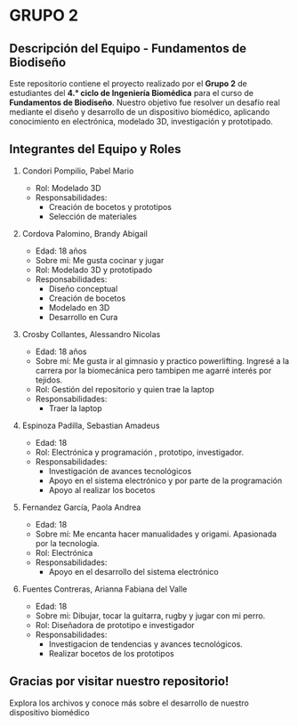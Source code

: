 # GRUPO 2

## Descripción del Equipo - Fundamentos de Biodiseño
Este repositorio contiene el proyecto realizado por el **Grupo 2** de estudiantes del **4.° ciclo de Ingeniería Biomédica** para el curso de **Fundamentos de Biodiseño**.
Nuestro objetivo fue resolver un desafío real mediante el diseño y desarrollo de un dispositivo biomédico, aplicando conocimiento en electrónica, modelado 3D, investigación y prototipado.

## Integrantes del Equipo y Roles
1. Condori Pompilio, Pabel Mario
   - Rol: Modelado 3D
   - ⁠Responsabilidades:
     - Creación de bocetos y prototipos
     - Selección de materiales
       
3. Cordova Palomino, Brandy Abigail
   - Edad: 18 años
   - Sobre mí: Me gusta cocinar y jugar
   - Rol: Modelado 3D y prototipado
   - Responsabilidades:
     - Diseño conceptual
     - Creación de bocetos
     - Modelado en 3D
     - Desarrollo en Cura
       
4. Crosby Collantes, Alessandro Nicolas
   - Edad: 18 años
   - Sobre mí: Me gusta ir al gimnasio y practico powerlifting. Ingresé a la carrera por la biomecánica pero tambipen me agarré interés por tejidos.
   - Rol: Gestión del repositorio y quien trae la laptop
   - Responsabilidades:
     - Traer la laptop
       
5. Espinoza Padilla, Sebastian Amadeus
   - Edad: 18
   - Rol: Electrónica y programación , prototipo, investigador.
   - Responsabilidades:
     - Investigación de avances tecnológicos
     - Apoyo en el sistema electrónico y por parte de la programación
     - Apoyo al realizar los bocetos
       
7. Fernandez García, Paola Andrea
   - Edad: 18
   - Sobre mí:  Me encanta hacer manualidades y origami. Apasionada por la tecnología.
   - Rol:  Electrónica
   - Responsabilidades:
     - Apoyo en el desarrollo del sistema electrónico
       
8. Fuentes Contreras, Arianna Fabiana del Valle
   - Edad: 18
   - Sobre mi: Dibujar, tocar la guitarra, rugby y jugar con mi perro.
   - Rol: Diseñadora de prototipo e investigador
   - Responsabilidades:
     - Investigacion de tendencias y avances tecnológicos.
     - Realizar bocetos de los prototipos

## Gracias por visitar nuestro repositorio!
Explora los archivos y conoce más sobre el desarrollo de nuestro dispositivo biomédico

